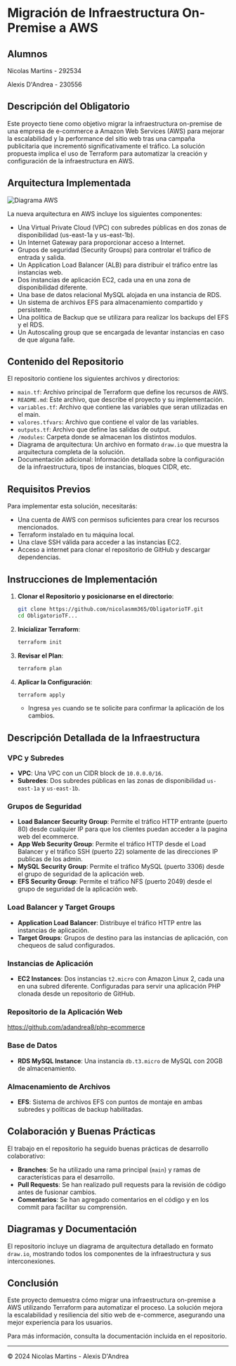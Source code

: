 # Migración de Infraestructura On-Premise a AWS

## Alumnos

Nicolas Martins - 292534

Alexis D'Andrea - 230556

## Descripción del Obligatorio

Este proyecto tiene como objetivo migrar la infraestructura on-premise de una empresa de e-commerce a Amazon Web Services (AWS) para mejorar la escalabilidad y la performance del sitio web tras una campaña publicitaria que incrementó significativamente el tráfico. La solución propuesta implica el uso de Terraform para automatizar la creación y configuración de la infraestructura en AWS.

## Arquitectura Implementada

![Diagrama AWS](https://github.com/nicolasmm365/ObligatorioTF/assets/56324802/69da7531-9c73-4641-a7e7-b1393c2140ff)

La nueva arquitectura en AWS incluye los siguientes componentes:

- Una Virtual Private Cloud (VPC) con subredes públicas en dos zonas de disponibilidad (us-east-1a y us-east-1b).
- Un Internet Gateway para proporcionar acceso a Internet.
- Grupos de seguridad (Security Groups) para controlar el tráfico de entrada y salida.
- Un Application Load Balancer (ALB) para distribuir el tráfico entre las instancias web.
- Dos instancias de aplicación EC2, cada una en una zona de disponibilidad diferente.
- Una base de datos relacional MySQL alojada en una instancia de RDS.
- Un sistema de archivos EFS para almacenamiento compartido y persistente.
- Una política de Backup que se utilizara para realizar los backups del EFS y el RDS.
- Un Autoscaling group que se encargada de levantar instancias en caso de que alguna falle.

## Contenido del Repositorio

El repositorio contiene los siguientes archivos y directorios:

- `main.tf`: Archivo principal de Terraform que define los recursos de AWS.
- `README.md`: Este archivo, que describe el proyecto y su implementación.
- `variables.tf`: Archivo que contiene las variables que seran utilizadas en el main.
- `valores.tfvars`: Archivo que contiene el valor de las variables.
- `outputs.tf`: Archivo que define las salidas de output.
- `/modules`: Carpeta donde se almacenan los distintos modulos.
- Diagrama de arquitectura: Un archivo en formato `draw.io` que muestra la arquitectura completa de la solución.
- Documentación adicional: Información detallada sobre la configuración de la infraestructura, tipos de instancias, bloques CIDR, etc.

## Requisitos Previos

Para implementar esta solución, necesitarás:

- Una cuenta de AWS con permisos suficientes para crear los recursos mencionados.
- Terraform instalado en tu máquina local.
- Una clave SSH válida para acceder a las instancias EC2.
- Acceso a internet para clonar el repositorio de GitHub y descargar dependencias.

## Instrucciones de Implementación

1. **Clonar el Repositorio y posicionarse en el directorio**:
    ```bash
    git clone https://github.com/nicolasmm365/ObligatorioTF.git
    cd ObligatorioTF...
    ```

2. **Inicializar Terraform**:
    ```bash
    terraform init
    ```

3. **Revisar el Plan**:
    ```bash
    terraform plan
    ```

4. **Aplicar la Configuración**:
    ```bash
    terraform apply
    ```
    - Ingresa `yes` cuando se te solicite para confirmar la aplicación de los cambios.

## Descripción Detallada de la Infraestructura

### VPC y Subredes
- **VPC**: Una VPC con un CIDR block de `10.0.0.0/16`.
- **Subredes**: Dos subredes públicas en las zonas de disponibilidad `us-east-1a` y `us-east-1b`.

### Grupos de Seguridad
- **Load Balancer Security Group**: Permite el tráfico HTTP entrante (puerto 80) desde cualquier IP para que los clientes puedan acceder a la pagina web del ecommerce.
- **App Web Security Group**: Permite el tráfico HTTP desde el Load Balancer y el tráfico SSH (puerto 22) solamente de las direcciones IP publicas de los admin.
- **MySQL Security Group**: Permite el tráfico MySQL (puerto 3306) desde el grupo de seguridad de la aplicación web.
- **EFS Security Group**: Permite el tráfico NFS (puerto 2049) desde el grupo de seguridad de la aplicación web.

### Load Balancer y Target Groups
- **Application Load Balancer**: Distribuye el tráfico HTTP entre las instancias de aplicación.
- **Target Groups**: Grupos de destino para las instancias de aplicación, con chequeos de salud configurados.

### Instancias de Aplicación
- **EC2 Instances**: Dos instancias `t2.micro` con Amazon Linux 2, cada una en una subred diferente. Configuradas para servir una aplicación PHP clonada desde un repositorio de GitHub.


### Repositorio de la Aplicación Web
https://github.com/adandrea8/php-ecommerce


### Base de Datos
- **RDS MySQL Instance**: Una instancia `db.t3.micro` de MySQL con 20GB de almacenamiento.

### Almacenamiento de Archivos
- **EFS**: Sistema de archivos EFS con puntos de montaje en ambas subredes y políticas de backup habilitadas.

## Colaboración y Buenas Prácticas

El trabajo en el repositorio ha seguido buenas prácticas de desarrollo colaborativo:

- **Branches**: Se ha utilizado una rama principal (`main`) y ramas de características para el desarrollo.
- **Pull Requests**: Se han realizado pull requests para la revisión de código antes de fusionar cambios.
- **Comentarios**: Se han agregado comentarios en el código y en los commit para facilitar su comprensión.

## Diagramas y Documentación

El repositorio incluye un diagrama de arquitectura detallado en formato `draw.io`, mostrando todos los componentes de la infraestructura y sus interconexiones.

## Conclusión

Este proyecto demuestra cómo migrar una infraestructura on-premise a AWS utilizando Terraform para automatizar el proceso. La solución mejora la escalabilidad y resiliencia del sitio web de e-commerce, asegurando una mejor experiencia para los usuarios.

Para más información, consulta la documentación incluida en el repositorio.

---

© 2024 Nicolas Martins - Alexis D'Andrea
